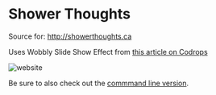 # Shower Thoughts

Source for: <http://showerthoughts.ca>

Uses Wobbly Slide Show Effect from [this article on Codrops](http://tympanus.net/codrops/?p=20714)

![website](https://cloud.githubusercontent.com/assets/4316355/15308144/0d9321ce-1ba8-11e6-98af-64cfe9d31e9a.gif)

Be sure to also check out the [commmand line version](https://github.com/drehimself/showerthoughts-cli).
